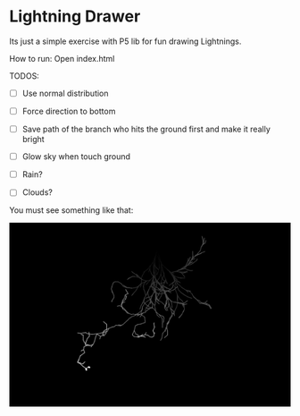 # Lightning Drawer

Its just a simple exercise with P5 lib for fun drawing Lightnings.

How to run: Open index.html



TODOS:
- [ ] Use normal distribution
- [ ] Force direction to bottom
- [ ] Save path of the branch who hits the ground first and make it really bright
- [ ] Glow sky when touch ground
- [ ] Rain?
- [ ] Clouds?



You must see something like that:

![LightningLogo](https://raw.githubusercontent.com/gabrsar/Lightning/master/splash.png)
